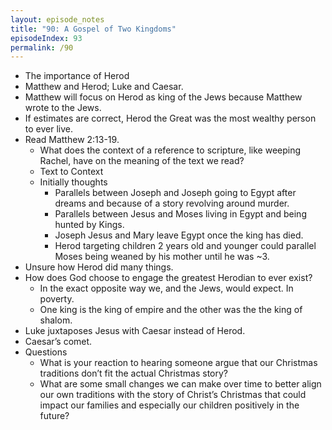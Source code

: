 ```yaml
---
layout: episode_notes
title: "90: A Gospel of Two Kingdoms"
episodeIndex: 93
permalink: /90
---
```


- The importance of Herod
- Matthew and Herod; Luke and Caesar. 
- Matthew will focus on Herod as king of the Jews because Matthew wrote to the Jews. 
- If estimates are correct, Herod the Great was the most wealthy person to ever live. 
- Read Matthew 2:13-19. 
  - What does the context of a reference to scripture, like weeping Rachel, have on the meaning of the text we read?
  - Text to Context 
  - Initially thoughts
    - Parallels between Joseph and Joseph going to Egypt after dreams and because of a story revolving around murder. 
    - Parallels between Jesus and Moses living in Egypt and being hunted by Kings. 
    - Joseph Jesus and Mary leave Egypt once the king has died. 
    - Herod targeting children 2 years old and younger could parallel Moses being weaned by his mother until he was ~3. 
- Unsure how Herod did many things. 
- How does God choose to engage the greatest Herodian to ever exist?
  - In the exact opposite way we, and the Jews, would expect. In poverty. 
  - One king is the king of empire and the other was the the king of shalom. 
- Luke juxtaposes Jesus with Caesar instead of Herod. 
- Caesar’s comet. 
- Questions
  - What is your reaction to hearing someone argue that our Christmas traditions don’t fit the actual Christmas story?
  - What are some small changes we can make over time to better align our own traditions with the story of Christ’s Christmas that could impact our families and especially our children positively in the future?
